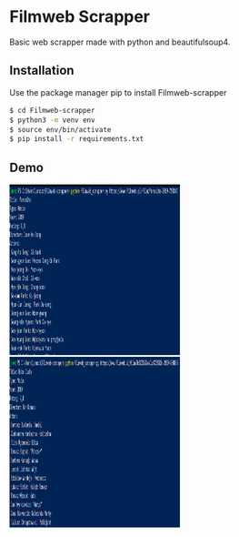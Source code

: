 # Filmweb Scrapper

Basic web scrapper made with python and beautifulsoup4.


## Installation

Use the package manager pip to install Filmweb-scrapper
```bash
$ cd Filmweb-scrapper
$ python3 -m venv env
$ source env/bin/activate
$ pip install -r requirements.txt
```

## Demo
<img src="./img/screen1.png" width="300" height="300">
<img src="./img/screen2.png" width="300" height="300">
